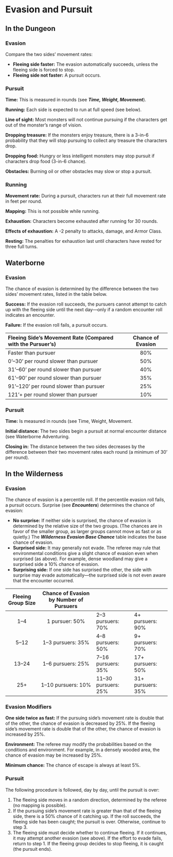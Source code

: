 # Evasion and Pursuit

## In the Dungeon

### Evasion

Compare the two sides’ movement rates:

- **Fleeing side faster:** The evasion automatically succeeds, unless the fleeing side is forced to stop.
- **Fleeing side not faster:** A pursuit occurs.

### Pursuit

**Time:** This is measured in rounds (see ***Time, Weight, Movement***).

**Running:** Each side is expected to run at full speed (see below).

**Line of sight:** Most monsters will not continue pursuing if the characters get out of the monster’s range of vision.

**Dropping treasure:** If the monsters enjoy treasure, there is a 3-in-6 probability that they will stop pursuing to collect any treasure the characters drop.

**Dropping food:** Hungry or less intelligent monsters may stop pursuit if characters drop food (3-in-6 chance).

**Obstacles:** Burning oil or other obstacles may slow or stop a pursuit.

### Running

**Movement rate:** During a pursuit, characters run at their full movement rate in feet per round.

**Mapping:** This is not possible while running.

**Exhaustion:** Characters become exhausted after running for 30 rounds.

**Effects of exhaustion:** A -2 penalty to attacks, damage, and Armor Class.

**Resting:** The penalties for exhaustion last until characters have rested for three full turns.

## Waterborne

### Evasion

The chance of evasion is determined by the difference between the two sides’ movement rates, listed in the table below.

**Success:** If the evasion roll succeeds, the pursuers cannot attempt to catch up with the fleeing side until the next day—only if a random encounter roll indicates an encounter.

**Failure:** If the evasion roll fails, a pursuit occurs.

| Fleeing Side’s Movement Rate (Compared with the Pursuer’s) | Chance of Evasion |
| :--------------------------------------------------------- | :---------------: |
| Faster than pursuer                                        |        80%        |
| 0’–30’ per round slower than pursuer                       |        50%        |
| 31’–60’ per round slower than pursuer                      |        40%        |
| 61’–90’ per round slower than pursuer                      |        35%        |
| 91’–120’ per round slower than pursuer                     |        25%        |
| 121’+ per round slower than pursuer                        |        10%        |

### Pursuit

**Time:** Is measured in rounds (see Time, Weight, Movement.

**Initial distance:** The two sides begin a pursuit at normal encounter distance (see Waterborne Adventuring.

**Closing in:** The distance between the two sides decreases by the difference between their two movement rates each round (a minimum of 30’ per round).

## In the Wilderness

### Evasion

The chance of evasion is a percentile roll. If the percentile evasion roll fails, a pursuit occurs. Surprise (see ***Encounters***) determines the chance of evasion:

- **No surprise:** If neither side is surprised, the chance of evasion is determined by the relative size of the two groups. (The chances are in favor of the smaller group, as larger groups cannot move as fast or as quietly.) The ***Wilderness Evasion Base Chance*** table indicates the base chance of evasion.
- **Surprised side:** It may generally not evade. The referee may rule that environmental conditions give a slight chance of evasion even when surprised (as above). For example, dense woodland may give a surprised side a 10% chance of evasion.
- **Surprising side:** If one side has surprised the other, the side with surprise may evade automatically—the surprised side is not even aware that the encounter occurred.

| Fleeing Group Size | Chance of Evasion by Number of Pursuers |                     |                   |
| :----------------: | :-------------------------------------: | ------------------- | ----------------- |
|        1–4         |             1 pursuer: 50%              | 2–3 pursuers: 70%   | 4+ pursuers: 90%  |
|        5–12        |            1–3 pursuers: 35%            | 4–8 pursuers: 50%   | 9+ pursuers: 70%  |
|       13–24        |            1–6 pursuers: 25%            | 7–16 pursuers: 35%  | 17+ pursuers: 50% |
|        25+         |           1–10 pursuers: 10%            | 11–30 pursuers: 25% | 31+ pursuers: 35% |

### Evasion Modifiers

**One side twice as fast:** If the pursuing side’s movement rate is double that of the other, the chance of evasion is decreased by 25%. If the fleeing side’s movement rate is double that of the other, the chance of evasion is increased by 25%.

**Environment:** The referee may modify the probabilities based on the conditions and environment. For example, in a densely wooded area, the chance of evasion may be increased by 25%.

**Minimum chance:** The chance of escape is always at least 5%.

### Pursuit

The following procedure is followed, day by day, until the pursuit is over:

1. The fleeing side moves in a random direction, determined by the referee (no mapping is possible).
2. If the pursuing side’s movement rate is greater than that of the fleeing side, there is a 50% chance of it catching up. If the roll succeeds, the fleeing side has been caught; the pursuit is over. Otherwise, continue to step 3.
3. The fleeing side must decide whether to continue fleeing. If it continues, it may attempt another evasion (see above). If the effort to evade fails, return to step 1. If the fleeing group decides to stop fleeing, it is caught (the pursuit ends).